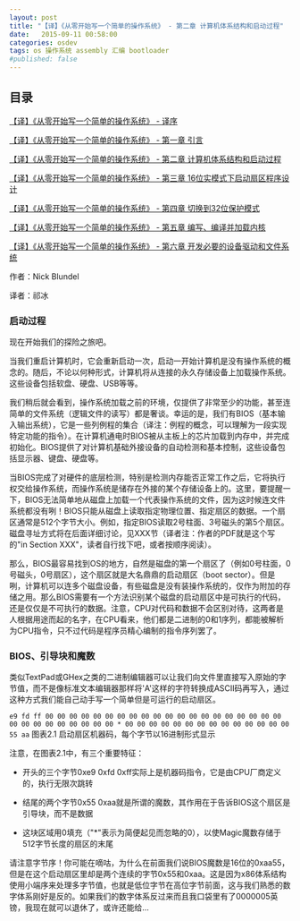 ```yaml
---
layout: post
title: "【译】《从零开始写一个简单的操作系统》 - 第二章 计算机体系结构和启动过程"
date:   2015-09-11 00:58:00
categories: osdev
tags: os 操作系统 assembly 汇编 bootloader 
#published: false
---
```


## 目录 ##

[【译】《从零开始写一个简单的操作系统》 - 译序][ch0]

[【译】《从零开始写一个简单的操作系统》 - 第一章 引言][ch1]

[【译】《从零开始写一个简单的操作系统》 - 第二章 计算机体系结构和启动过程][ch2]

[【译】《从零开始写一个简单的操作系统》 - 第三章 16位实模式下启动扇区程序设计][ch3]

[【译】《从零开始写一个简单的操作系统》 - 第四章 切换到32位保护模式][ch4]

[【译】《从零开始写一个简单的操作系统》 - 第五章 编写、编译并加载内核][ch5]

[【译】《从零开始写一个简单的操作系统》 - 第六章 开发必要的设备驱动和文件系统][ch6]

作者：Nick Blundel

译者：祁冰

### 启动过程 ###

现在开始我们的探险之旅吧。

当我们重启计算机时，它会重新启动一次，启动一开始计算机是没有操作系统的概念的。随后，不论以何种形式，计算机将从连接的永久存储设备上加载操作系统。这些设备包括软盘、硬盘、USB等等。

我们稍后就会看到，操作系统加载之前的环境，仅提供了非常至少的功能，甚至连简单的文件系统（逻辑文件的读写）都是奢谈。幸运的是，我们有BIOS（基本输入输出系统），它是一些列例程的集合（译注：例程的概念，可以理解为一段实现特定功能的指令）。在计算机通电时BIOS被从主板上的芯片加载到内存中，并完成初始化。BIOS提供了对计算机基础外接设备的自动检测和基本控制，这些设备包括显示器、键盘、硬盘等。

当BIOS完成了对硬件的底层检测，特别是检测内存能否正常工作之后，它将执行权交给操作系统，而操作系统是储存在外接的某个存储设备上的。这里，要提醒一下，BIOS无法简单地从磁盘上加载一个代表操作系统的文件，因为这时候连文件系统都没有咧！BIOS只能从磁盘上读取指定物理位置、指定扇区的数据。一个扇区通常是512个字节大小。例如，指定BIOS读取2号柱面、3号磁头的第5个扇区。磁盘寻址方式将在后面详细讨论，见XXX节（译者注：作者的PDF就是这个写的"in Section XXX"，读者自行找下吧，或者按顺序阅读）。

那么，BIOS最容易找到OS的地方，自然是磁盘的第一个扇区了（例如0号柱面，0号磁头，0号扇区），这个扇区就是大名鼎鼎的启动扇区（boot sector）。但是咧，计算机可以连多个磁盘设备，有些磁盘是没有装操作系统的，仅作为附加的存储之用。那么BIOS需要有一个方法识别某个磁盘的启动扇区中是可执行的代码，还是仅仅是不可执行的数据。注意，CPU对代码和数据不会区别对待，这两者是人根据用途而起的名字，在CPU看来，他们都是二进制的0和1序列，都能被解析为CPU指令，只不过代码是程序员精心编制的指令序列罢了。

### BIOS、引导块和魔数 ###
类似TextPad或GHex之类的二进制编辑器可以让我们向文件里直接写入原始的字节值，而不是像标准文本编辑器那样将'A'这样的字符转换成ASCII码再写入，通过这种方式我们能自己动手写一个简单但是可运行的启动扇区。

`
e9 fd ff 00 00 00 00 00 00 00 00 00 00 00 00 00
00 00 00 00 00 00 00 00 00 00 00 00 00 00 00 00
*
00 00 00 00 00 00 00 00 00 00 00 00 00 00 55 aa
`
图表2.1 启动扇区机器码，每个字节以16进制形式显示

注意，在图表2.1中，有三个重要特征：

* 开头的三个字节0xe9 0xfd 0xff实际上是机器码指令，它是由CPU厂商定义的，执行无限次跳转

* 结尾的两个字节0x55 0xaa就是所谓的魔数，其作用在于告诉BIOS这个扇区是引导块，而不是数据

* 这块区域用0填充（"*"表示为简便起见而忽略的0），以使Magic魔数存储于512字节长度的扇区的末尾

请注意字节序！你可能在嘀咕，为什么在前面我们说BIOS魔数是16位的0xaa55，但是在这个启动扇区里却是两个连续的字节0x55和0xaa。这是因为x86体系结构使用小端序来处理多字节值，也就是低位字节在高位字节前面，这与我们熟悉的数字体系刚好是反的。如果我们的数字体系反过来而且我口袋里有了0000005英镑，我现在就可以退休了，或许还能给...



[jobbole]:      http://top.jobbole.com/13810/
[ch0]:          /osdev/writing-a-simple-operating-system-from-scratch-0
[ch1]:          /osdev/writing-a-simple-operating-system-from-scratch-1
[ch2]:          /osdev/writing-a-simple-operating-system-from-scratch-2
[ch3]:          /osdev/writing-a-simple-operating-system-from-scratch-3
[ch4]:          /osdev/writing-a-simple-operating-system-from-scratch-4
[ch5]:          /osdev/writing-a-simple-operating-system-from-scratch-5
[ch6]:          /osdev/writing-a-simple-operating-system-from-scratch-6

